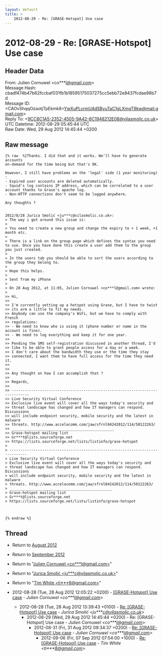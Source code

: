 ```yaml
---
layout: default
title: >
    2012-08-29 - Re: [GRASE-Hotspot] Use case
---
```


# 2012-08-29 - Re: [GRASE-Hotspot] Use case

## Header Data

From: Julien Cornuwel \<co***l@gmail.com\><br>
Message Hash: cbadf474b47b62fccbaf031fb1b18595175037275cc5ebb72e8437fcdae98b7d<br>
Message ID: \<CAOvShqqOzaotjTpEkmk8=YwXuPLvrmU4dSByuTaC1gLXmgT9kw@mail.gmail.com\><br>
Reply To: \<9CC8C1A5-2352-4505-9A42-6C1948212E08@vilasmolic.co.uk\><br>
UTC Datetime: 2012-08-29 05:45:44 UTC<br>
Raw Date: Wed, 29 Aug 2012 14:45:44 +0200<br>

## Raw message

```
{% raw  %}Thanks. I did that and it works. We'll have to generate accounts
on-demand for the time being but that's OK.

However, I still have problems on the 'legal' side (1 year monitoring) :
- Expired user accounts are deleted automatically.
- Squid's log contains IP address, which can be correlated to a user
account thanks to Grase's apache log.
- Non-HTTP connections don't seem to be logged anywhere.

Any thoughts ?


2012/8/28 Jurica Smolić <ju***c@vilasmolic.co.uk>:
> The way i got around this issue is:
>
> You need to create a new group and change the expiry to + 1 week, +1 month etc.
>
> There is a link on the group page which defines the syntax you need to use. Once you have done this create a user add them to the group you just created.
>
> In the users tab you should be able to sort the users according to the group they belong to.
>
> Hope this helps.
>
> Sent from my iPhone
>
> On 28 Aug 2012, at 11:05, Julien Cornuwel <co***l@gmail.com> wrote:
>
>> Hi,
>>
>> I'm currently setting up a hotspot using Grase, but I have to twist
>> its arm a little to fit my needs.
>> Anybody can use the company's WiFi, but we have to comply with French
>> regulations:
>> - We need to know who is using it (phone number or name in the account is fine).
>> - We need to log everything and keep it for one year.
>>
>> Pending the SMS self-registration discussed in another thread, I'd
>> like to be able to grant people access for a day or a week.
>> I don't care about the bandwidth they use or the time they stay
>> connected, I want them to have full access for the time they need it.
>>
>>
>> Any thought on how I can accomplish that ?
>>
>> Regards,
>>
>> ------------------------------------------------------------------------------
>> Live Security Virtual Conference
>> Exclusive live event will cover all the ways today's security and
>> threat landscape has changed and how IT managers can respond. Discussions
>> will include endpoint security, mobile security and the latest in malware
>> threats. http://www.accelacomm.com/jaw/sfrnl04242012/114/50122263/
>> _______________________________________________
>> Grase-hotspot mailing list
>> Gr***t@lists.sourceforge.net
>> https://lists.sourceforge.net/lists/listinfo/grase-hotspot
>
> ------------------------------------------------------------------------------
> Live Security Virtual Conference
> Exclusive live event will cover all the ways today's security and
> threat landscape has changed and how IT managers can respond. Discussions
> will include endpoint security, mobile security and the latest in malware
> threats. http://www.accelacomm.com/jaw/sfrnl04242012/114/50122263/
> _______________________________________________
> Grase-hotspot mailing list
> Gr***t@lists.sourceforge.net
> https://lists.sourceforge.net/lists/listinfo/grase-hotspot



{% endraw %}
```

## Thread

+ Return to [August 2012](/archive/2012/08)
+ Return to [September 2012](/archive/2012/09)

+ Return to "[Julien Cornuwel <co***l<span>@</span>gmail.com>](/authors/co___l_at_gmail_com)"
+ Return to "[Jurica Smolić <ju***c<span>@</span>vilasmolic.co.uk>](/authors/ju___c_at_vilasmolic_co_uk)"
+ Return to "[Tim White <ti***8<span>@</span>gmail.com>](/authors/ti___8_at_gmail_com)"

+ 2012-08-28 (Tue, 28 Aug 2012 12:05:22 +0200) - [[GRASE-Hotspot] Use case](/archive/2012/08/aace369edf3a84d9d64e17464907a8d22a7bbc7c14e4d07bdaee71af3f7ddfff) - _Julien Cornuwel \<co***l@gmail.com\>_
  + 2012-08-28 (Tue, 28 Aug 2012 13:39:43 +0100) - [Re: [GRASE-Hotspot] Use case](/archive/2012/08/d77582159a8ed41f660b8ee6a21bd1ce7b2bef2a737f8bc73f7a116d8b9404a4) - _Jurica Smolić \<ju***c@vilasmolic.co.uk\>_
    + 2012-08-29 (Wed, 29 Aug 2012 14:45:44 +0200) - Re: [GRASE-Hotspot] Use case - _Julien Cornuwel \<co***l@gmail.com\>_
      + 2012-08-31 (Fri, 31 Aug 2012 09:34:37 +0200) - [Re: [GRASE-Hotspot] Use case](/archive/2012/08/1679e5d72ac5020873ede697db6734c331c189e554428f20ff90449282893907) - _Julien Cornuwel \<co***l@gmail.com\>_
        + 2012-09-06 (Fri, 07 Sep 2012 07:54:00 +1000) - [Re: [GRASE-Hotspot] Use case](/archive/2012/09/423c48e2864808afb8019a0aab63ee5d6f3a412d700adc382150392da2cb641b) - _Tim White \<ti***8@gmail.com\>_

